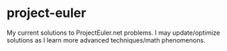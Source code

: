 # project-euler
My current solutions to ProjectEuler.net problems. I may update/optimize solutions as I learn more advanced techniques/math phenomenons.

